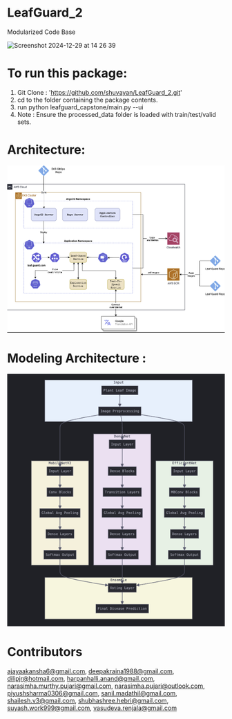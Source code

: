 # LeafGuard_2
Modularized Code Base

![Screenshot 2024-12-29 at 14 26 39](https://github.com/user-attachments/assets/7b7642c3-69c1-4628-a5d9-f9eaa452ece2)

# To run this package:
1. Git Clone : 'https://github.com/shuvayan/LeafGuard_2.git'
2. cd to the folder containing the package contents.
3. run python leafguard_capstone/main.py --ui
4. Note : Ensure the processed_data folder is loaded with train/test/valid sets.

# Architecture:

![alt text](image.png)

# Modeling Architecture :

![alt text](<Screenshot 2025-01-01 at 20.31.08.png>)

# Contributors

ajayaakansha6@gmail.com, 
deepakraina1988@gmail.com, 
dilipjr@hotmail.com, 
harpanhalli.anand@gmail.com, 
narasimha.murthy.pujari@gmail.com, 
narasimha.pujari@outlook.com, 
piyushsharma0306@gmail.com,
sanil.madathil@gmail.com,
shailesh.v3@gmail.com, 
shubhashree.hebri@gmail.com, suyash.work999@gmail.com, 
vasudeva.renjala@gmail.com
